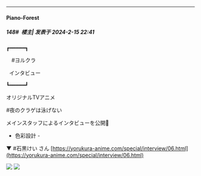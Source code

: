 
*****

####  Piano-Forest  
##### 148#         楼主| 发表于 2024-2-15 22:41

┏━━━━━┓

　#ヨルクラ

  インタビュー

┗━━━━━┛

オリジナルTVアニメ

#夜のクラゲは泳げない

メインスタッフによるインタビューを公開🪼

- 色彩設計 -

▼ #石黒けい さん
[https://yorukura-anime.com/special/interview/06.html](https://yorukura-anime.com/special/interview/06.html)

<img src="https://p.sda1.dev/15/876880658d9a7845c012b46a5bdc438f/03.jpg" referrerpolicy="no-referrer">
<img src="https://p.sda1.dev/15/9670bc765d8aaec69c7a2e3734e5ffe9/01.jpg" referrerpolicy="no-referrer">

